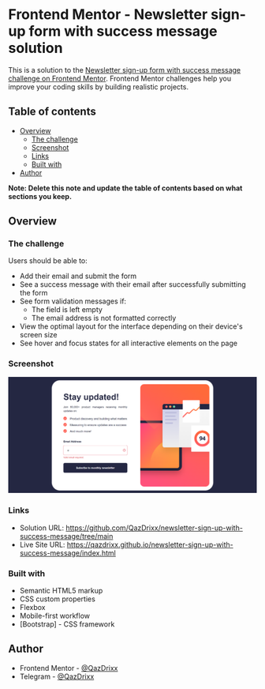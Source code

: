 # Frontend Mentor - Newsletter sign-up form with success message solution

This is a solution to the [Newsletter sign-up form with success message challenge on Frontend Mentor](https://www.frontendmentor.io/challenges/newsletter-signup-form-with-success-message-3FC1AZbNrv). Frontend Mentor challenges help you improve your coding skills by building realistic projects. 

## Table of contents

- [Overview](#overview)
  - [The challenge](#the-challenge)
  - [Screenshot](#screenshot)
  - [Links](#links)
  - [Built with](#built-with)
- [Author](#author)

**Note: Delete this note and update the table of contents based on what sections you keep.**

## Overview

### The challenge

Users should be able to:

- Add their email and submit the form
- See a success message with their email after successfully submitting the form
- See form validation messages if:
  - The field is left empty
  - The email address is not formatted correctly
- View the optimal layout for the interface depending on their device's screen size
- See hover and focus states for all interactive elements on the page

### Screenshot

![](/design/sulution-screenshot.png)

### Links

- Solution URL: https://github.com/QazDrixx/newsletter-sign-up-with-success-message/tree/main
- Live Site URL: https://qazdrixx.github.io/newsletter-sign-up-with-success-message/index.html


### Built with

- Semantic HTML5 markup
- CSS custom properties
- Flexbox
- Mobile-first workflow
- [Bootstrap] - CSS framework


## Author

- Frontend Mentor - [@QazDrixx](https://www.frontendmentor.io/profile/QazDrixx)
- Telegram - [@QazDrixx](https://t.me/QazDrixx)

